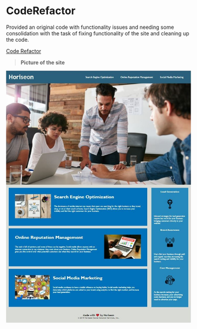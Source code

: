 # CodeRefactor
Provided an original code with functionality issues and needing some consolidation with the task of fixing functionality of the site and cleaning up the code. 

[Code Refactor](https://mcstewart76.github.io/CodeRefactor/)

>**Picture of the site**

![This webpage includes a header with navigation, sections with images, and a footer](./assets/images/Horiseon.JPG)
